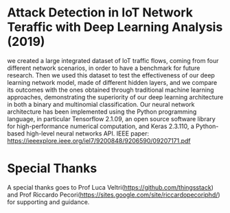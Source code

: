 # Attack Detection in IoT Network Teraffic with Deep Learning Analysis (2019)

we created a large integrated dataset of IoT traffic flows, coming from four different network scenarios, in order to have a benchmark for future research. Then we used this dataset to test the effectiveness of our deep learning network model, made of different hidden layers, and we compare its outcomes with the ones obtained through traditional machine learning approaches, demonstrating the superiority of our deep learning architecture in both a binary and multinomial classification. Our neural network architecture has been implemented using the Python programming language, in particular Tensorflow 2.1.09, an open source software library for high-performance numerical computation, and Keras 2.3.110, a Python-based high-level neural networks API. IEEE paper: https://ieeexplore.ieee.org/iel7/9200848/9206590/09207171.pdf

# Special Thanks
A special thanks goes to Prof Luca Veltri(https://github.com/thingsstack) and Prof Riccardo Pecori(https://sites.google.com/site/riccardopecoriphd/) for supporting and guidance.
